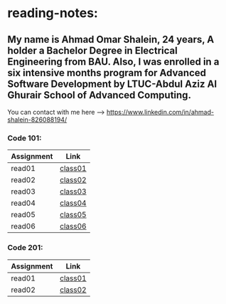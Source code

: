 # reading-notes:

## My name is Ahmad Omar Shalein, 24 years, A holder a Bachelor Degree in Electrical Engineering from BAU. Also, I was enrolled in a six intensive months program for Advanced Software Development by LTUC-Abdul Aziz Al Ghurair School of Advanced Computing.

You can contact with me here --> https://www.linkedin.com/in/ahmad-shalein-826088194/

### Code 101:

| Assignment | Link              |
|------------|-------------------|
| read01     | [class01](read01) |
| read02     | [class02](read02) |
| read03     | [class03](read03) |
| read04     | [class04](read04) |
| read05     | [class05](read05) |
| read06     | [class06](read06) |

### Code 201:

| Assignment | Link               |
|------------|--------------------|
| read01     | [class01](read001) |
| read02     | [class02](read002) |
